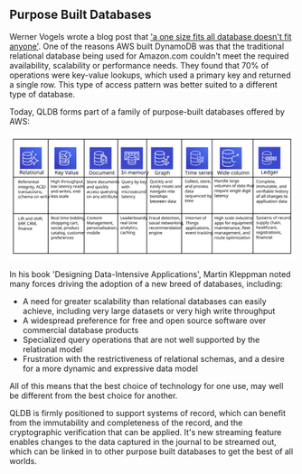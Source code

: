 ## Purpose Built Databases

Werner Vogels wrote a blog post that ['a one size fits all database doesn't fit anyone'](https://www.allthingsdistributed.com/2018/06/purpose-built-databases-in-aws.html). One of the reasons AWS built DynamoDB was that the traditional relational database being used for Amazon.com couldn't meet the required availability, scalability or performance needs. They found that 70% of operations were key-value lookups, which used a primary key and returned a single row. This type of access pattern was better suited to a different type of database.

Today, QLDB forms part of a family of purpose-built databases offered by AWS:

![Database Freedom](./images/DatabaseFreedom.svg)

In his book 'Designing Data-Intensive Applications', Martin Kleppman noted many forces driving the adoption of a new breed of databases, including:

* A need for greater scalability than relational databases can easily achieve, including very large datasets or very high write throughput
* A widespread preference for free and open source software over commercial database products
* Specialized query operations that are not well supported by the relational model
* Frustration with the restrictiveness of relational schemas, and a desire for a more dynamic and expressive data model

All of this means that the best choice of technology for one use, may well be different from the best choice for another. 

QLDB is firmly positioned to support systems of record, which can benefit from the immutability and completeness of the record, and the cryptographic verification that can be applied. It's new streaming feature enables changes to the data captured in the journal to be streamed out, which can be linked in to other purpose built databases to get the best of all worlds.